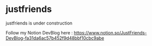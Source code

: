 # justfriends

justfriends is under construction

Follow my Notion DevBlog here : https://www.notion.so/JustFriends-DevBlog-fa31da6ac57b452f9d48bbf10cbc9abe
